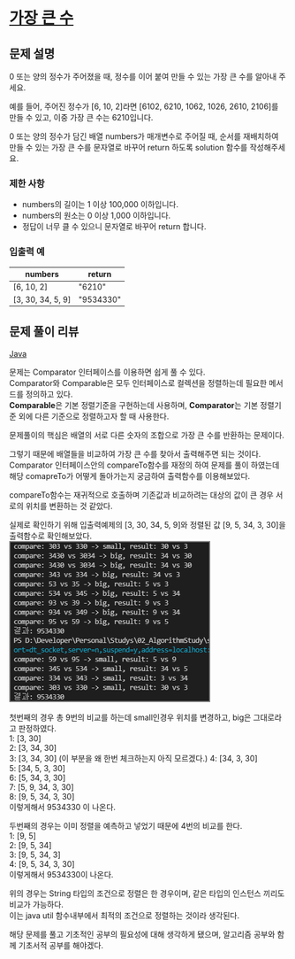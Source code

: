 # [가장 큰 수](https://programmers.co.kr/learn/courses/30/lessons/42746)

## 문제 설명

0 또는 양의 정수가 주어졌을 때, 정수를 이어 붙여 만들 수 있는 가장 큰 수를 알아내 주세요.

예를 들어, 주어진 정수가 [6, 10, 2]라면 [6102, 6210, 1062, 1026, 2610, 2106]를 만들 수 있고, 이중 가장 큰 수는 6210입니다.

0 또는 양의 정수가 담긴 배열 numbers가 매개변수로 주어질 때, 순서를 재배치하여 만들 수 있는 가장 큰 수를 문자열로 바꾸어 return 하도록 solution 함수를 작성해주세요.

### 제한 사항

- numbers의 길이는 1 이상 100,000 이하입니다.
- numbers의 원소는 0 이상 1,000 이하입니다.
- 정답이 너무 클 수 있으니 문자열로 바꾸어 return 합니다.

### 입출력 예

|numbers|return|
|---|---|
|[6, 10, 2]|"6210"|
|[3, 30, 34, 5, 9]|"9534330"|

## 문제 풀이 리뷰

[Java](./Solution.java)

문제는 Comparator 인터페이스를 이용하면 쉽게 풀 수 있다.  
Comparator와 Comparable은 모두 인터페이스로 컬렉션을 정렬하는데 필요한 메서드를 정의하고 있다.  
**Comparable**은 기본 정렬기준을 구현하는데 사용하며, **Comparator**는 기본 정렬기준 외에 다른 기준으로 정렬하고자 할 때 사용한다.

문제풀이의 핵심은 배열의 서로 다른 숫자의 조합으로 가장 큰 수를 반환하는 문제이다.

그렇기 때문에 배열들을 비교하여 가장 큰 수를 찾아서 출력해주면 되는 것이다.
Comparator 인터페이스안의 compareTo함수를 재정의 하여 문제를 풀이 하였는데 해당 comapreTo가 어떻게 돌아가는지 궁금하여 출력함수를 이용해보았다.

compareTo함수는 재귀적으로 호출하며 기존값과 비교하려는 대상의 값이 큰 경우 서로의 위치를 변환하는 것 같았다.

실제로 확인하기 위해 입출력예제의 [3, 30, 34, 5, 9]와 정렬된 값 [9, 5, 34, 3, 30]을 출력함수로 확인해보았다.  
![image](./images/image.png)

첫번째의 경우 총 9번의 비교를 하는데 small인경우 위치를 변경하고, big은 그대로라고 판정하였다.  
1: [3, 30]  
2: [3, 34, 30]  
3: [3, 34, 30] (이 부분을 왜 한번 체크하는지 아직 모르겠다.)
4: [34, 3, 30]  
5: [34, 5, 3, 30]  
6: [5, 34, 3, 30]  
7: [5, 9, 34, 3, 30]  
8: [9, 5, 34, 3, 30]  
이렇게해서 9534330 이 나온다.

두번째의 경우는 이미 정렬을 예측하고 넣었기 때문에 4번의 비교를 한다.  
1: [9, 5]  
2: [9, 5, 34]  
3: [9, 5, 34, 3]  
4: [9, 5, 34, 3, 30]  
이렇게해서 9534330이 나온다.

위의 경우는 String 타입의 조건으로 정렬은 한 경우이며, 같은 타입의 인스턴스 끼리도 비교가 가능하다.  
이는 java util 함수내부에서 최적의 조건으로 정렬하는 것이라 생각된다.  

해당 문제를 풀고 기초적인 공부의 필요성에 대해 생각하게 됐으며, 알고리즘 공부와 함께 기초서적 공부를 해야겠다.  
